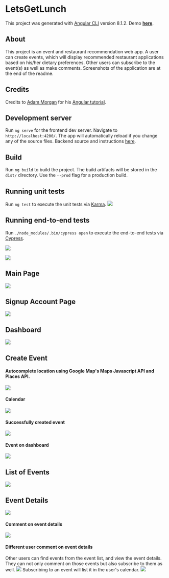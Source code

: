 # LetsGetLunch

This project was generated with [Angular CLI](https://github.com/angular/angular-cli) version 8.1.2. Demo <strong>[here](https://lets-get-lunch-fe-wt854.herokuapp.com/)</strong>.

## About
This project is an event and restaurant recommendation web app. A user can create events, which will display recommended restaurant applications based on his/her dietary preferences. Other users can subscribe to the event(s) as well as make comments. Screenshots of the application are at the end of the readme. 

## Credits
Credits to [Adam Morgan](https://github.com/atom-morgan) for his [Angular tutorial](https://github.com/theangulartutorial). 

## Development server

Run `ng serve` for the frontend dev server. Navigate to `http://localhost:4200/`. The app will automatically reload if you change any of the source files. Backend source and instructions [here](https://github.com/theangulartutorial/lets-get-lunch-api).

## Build

Run `ng build` to build the project. The build artifacts will be stored in the `dist/` directory. Use the `--prod` flag for a production build.

## Running unit tests

Run `ng test` to execute the unit tests via [Karma](https://karma-runner.github.io).
![](images/karma.png)


## Running end-to-end tests

Run `./node_modules/.bin/cypress open` to execute the end-to-end tests via [Cypress](https://www.cypress.io/).

![](images/cypress-main.png)

![](images/cypress-login.png)

## Main Page
![](images/mainpage.png)

## Signup Account Page
![](images/signup.png)

## Dashboard
![](images/dashboard.png)

## Create Event
#### Autocomplete location using Google Map's Maps Javascript API and Places API. 
![](images/event-autocomplete.png)

#### Calendar
![](images/event-calender.png)

#### Successfully created event
![](images/event-created.png)

#### Event on dashboard
![](images/event-on-dashboard.png)

## List of Events
![](images/event-list.png)

## Event Details
![](images/event-details.png)

#### Comment on event details
![](images/event-comment-1.png)

#### Different user comment on event details
Other users can find events from the event list, and view the event details. They can not only comment on those events but also subscribe to them as well. 
![](images/event-comment-2.png)
Subscribing to an event will list it in the user's calendar. 
![](images/subscribe-event.png)
